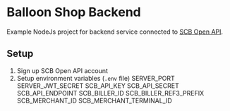 Balloon Shop Backend
====================
Example NodeJs project for backend service connected to [SCB Open API](https://developer.scb/).

Setup
-----
1. Sign up SCB Open API account
2. Setup environment variables (`.env` file)
SERVER_PORT
SERVER_JWT_SECRET
SCB_API_KEY
SCB_API_SECRET
SCB_API_ENDPOINT
SCB_BILLER_ID
SCB_BILLER_REF3_PREFIX
SCB_MERCHANT_ID
SCB_MERCHANT_TERMINAL_ID